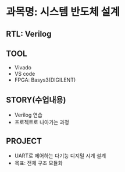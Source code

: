 # 과목명: 시스템 반도체 설계
## RTL: Verilog
## TOOL
* Vivado
* VS code
* FPGA: Basys3(DIGILENT)
## STORY(수업내용)
* Verilog 연습
* 프로젝트로 나아가는 과정
## PROJECT
* UART로 제어하는 다기능 디지털 시계 설계
* 목표: 전체 구조 모듈화

